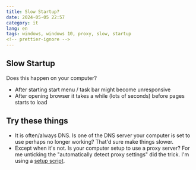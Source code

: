 ```yaml
---
title: Slow Startup?
date: 2024-05-05 22:57
category: it
lang: en
tags: windows, windows 10, proxy, slow, startup
<!-- prettier-ignore -->
---
```


## Slow Startup

Does this happen on your computer?

- After starting start menu / task bar might become unresponsive
- After opening browser it takes a while (lots of seconds) before pages starts to load

## Try these things

- It is often/always DNS. Is one of the DNS server your computer is set to use perhaps
  no longer working? That'd sure make things slower.
- Except when it's not. Is your computer setup to use a proxy server?
  For me unticking the "automatically detect proxy settings" did the trick.
  I'm using a [setup script](https://developer.mozilla.org/en-US/docs/Web/HTTP/Proxy_servers_and_tunneling/Proxy_Auto-Configuration_PAC_file).
